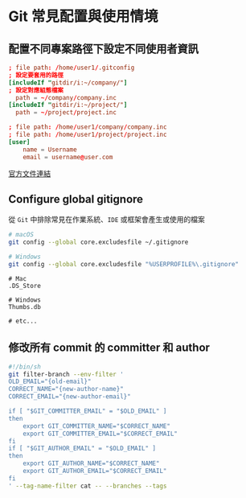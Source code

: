 # Git 常見配置與使用情境

## 配置不同專案路徑下設定不同使用者資訊

```conf
; file path: /home/user1/.gitconfig
; 設定要套用的路徑
[includeIf "gitdir/i:~/company/"]
; 設定對應組態檔案
  path = ~/company/company.inc
[includeIf "gitdir/i:~/project/"]
  path = ~/project/project.inc
```

```conf
; file path: /home/user1/company/company.inc
; file path: /home/user1/project/project.inc
[user]
    name = Username
    email = username@user.com
```

[官方文件連結][1]

## Configure global gitignore

從 `Git` 中排除常見在作業系統、`IDE` 或框架會產生或使用的檔案

```sh
# macOS
git config --global core.excludesfile ~/.gitignore

# Windows
git config --global core.excludesfile "%USERPROFILE%\.gitignore"
```

```.gitignore
# Mac
.DS_Store

# Windows
Thumbs.db

# etc...
```

## 修改所有 commit 的 committer 和 author

```sh
#!/bin/sh
git filter-branch --env-filter '
OLD_EMAIL="{old-email}"
CORRECT_NAME="{new-author-name}"
CORRECT_EMAIL="{new-author-email}"

if [ "$GIT_COMMITTER_EMAIL" = "$OLD_EMAIL" ]
then
    export GIT_COMMITTER_NAME="$CORRECT_NAME"
    export GIT_COMMITTER_EMAIL="$CORRECT_EMAIL"
fi
if [ "$GIT_AUTHOR_EMAIL" = "$OLD_EMAIL" ]
then
    export GIT_AUTHOR_NAME="$CORRECT_NAME"
    export GIT_AUTHOR_EMAIL="$CORRECT_EMAIL"
fi
' --tag-name-filter cat -- --branches --tags
```

[1]:https://git-scm.com/docs/git-config#_conditional_includes
